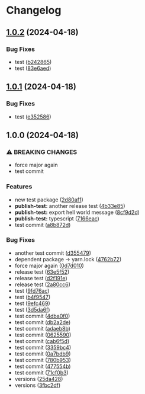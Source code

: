 # Changelog

## [1.0.2](https://github.com/cpro-js/workspace-test/compare/publish-simple-v1.0.1...publish-simple-v1.0.2) (2024-04-18)


### Bug Fixes

* test ([b242865](https://github.com/cpro-js/workspace-test/commit/b2428655769117627d7286430527d9f6b157e9fc))
* test ([83e6aed](https://github.com/cpro-js/workspace-test/commit/83e6aed0a45944505792f0120e89702f5de1203d))

## [1.0.1](https://github.com/cpro-js/workspace-test/compare/publish-simple-v1.0.0...publish-simple-v1.0.1) (2024-04-18)


### Bug Fixes

* test ([e352586](https://github.com/cpro-js/workspace-test/commit/e3525869cc0907404e7cfe68cc01533317724b17))

## 1.0.0 (2024-04-18)


### ⚠ BREAKING CHANGES

* force major again
* test commit

### Features

* new test package ([2d80af1](https://github.com/cpro-js/workspace-test/commit/2d80af141d5122fb2e18581af4523aced2255af1))
* **publish-test:** another release test ([4b33e85](https://github.com/cpro-js/workspace-test/commit/4b33e858c0bebf905703823fa8bcb514459c31e1))
* **publish-test:** export hell world message ([8cf9d2d](https://github.com/cpro-js/workspace-test/commit/8cf9d2dcbbf08b6721ae8c946542009a1bad323f))
* **publish-test:** typescript ([7166eac](https://github.com/cpro-js/workspace-test/commit/7166eaccc705a9db181cefa5fb618bb3fbe966b1))
* test commit ([a8b872d](https://github.com/cpro-js/workspace-test/commit/a8b872dd4b2165bae0971a13aec8d186e850fe23))


### Bug Fixes

* another test commit ([d355479](https://github.com/cpro-js/workspace-test/commit/d355479181c0e6efa9fa2372852b57176bca8971))
* dependent package -&gt; yarn.lock ([4762b72](https://github.com/cpro-js/workspace-test/commit/4762b727c9f7ddd6386ca7206c44be973ce33244))
* force major again ([0d7d010](https://github.com/cpro-js/workspace-test/commit/0d7d0101ffe7bb2173cf835d40d902e7447b46e6))
* release test ([63e5f52](https://github.com/cpro-js/workspace-test/commit/63e5f5266c15cb261bc38612f15974e32310043e))
* release test ([d2f191e](https://github.com/cpro-js/workspace-test/commit/d2f191e70a41b653599b55126da237cfe2fb88cc))
* release test ([2a80cc6](https://github.com/cpro-js/workspace-test/commit/2a80cc66e828f8331e064a9f10212adede0eae26))
* test ([9fd76ac](https://github.com/cpro-js/workspace-test/commit/9fd76ac604b69a825b6d63559344e45e05a4f588))
* test ([b4f9547](https://github.com/cpro-js/workspace-test/commit/b4f95476ab76e63355700d602108b8ef1fb3aa16))
* test ([9efc469](https://github.com/cpro-js/workspace-test/commit/9efc469303fbe6b5b085e806fef315ede2654467))
* test ([3d5da6f](https://github.com/cpro-js/workspace-test/commit/3d5da6f3af00b0c2deb14716bd7e4fc081ba8679))
* test commit ([4dba0f0](https://github.com/cpro-js/workspace-test/commit/4dba0f0338fd9341d95efd10849ba526899c937d))
* test commit ([db2a2de](https://github.com/cpro-js/workspace-test/commit/db2a2de73f38c4036ac7cb357d2194469e32de7d))
* test commit ([adaeb8b](https://github.com/cpro-js/workspace-test/commit/adaeb8b27fb28c19a49707240e33e8ef5ddd7e53))
* test commit ([0625590](https://github.com/cpro-js/workspace-test/commit/062559046c554f75a08d74c0bd0b75a8c1db8a5a))
* test commit ([cab6f5d](https://github.com/cpro-js/workspace-test/commit/cab6f5da37c98d3276d70ce13da84d4a2c19c6d3))
* test commit ([3359bc4](https://github.com/cpro-js/workspace-test/commit/3359bc477be25de8394e8c56709694d299cf72c5))
* test commit ([0a7bdb9](https://github.com/cpro-js/workspace-test/commit/0a7bdb96e0dd586e593dc2bc2573c840a0dbe8fa))
* test commit ([780b953](https://github.com/cpro-js/workspace-test/commit/780b953a0176ea7c8d51d9bd463da16287937e73))
* test commit ([477554b](https://github.com/cpro-js/workspace-test/commit/477554bcb4dbbe252f7637be858844c3b841457d))
* test commit ([71cf0b3](https://github.com/cpro-js/workspace-test/commit/71cf0b373177ef215ff40b826357dbd8838ec301))
* versions ([25da428](https://github.com/cpro-js/workspace-test/commit/25da428f4478394de79739c62b18bcb9eac19232))
* versions ([3fbc2df](https://github.com/cpro-js/workspace-test/commit/3fbc2df04718b3057a9e7390d054617878ab28d9))
